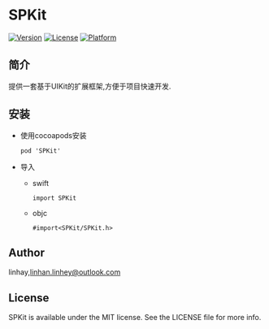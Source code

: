 # SPKit

[![Version](https://img.shields.io/cocoapods/v/SPKit.svg?style=flat)](http://cocoapods.org/pods/SPKit)
[![License](https://img.shields.io/cocoapods/l/SPKit.svg?style=flat)](http://cocoapods.org/pods/SPKit)
[![Platform](https://img.shields.io/cocoapods/p/SPKit.svg?style=flat)](http://cocoapods.org/pods/SPKit)

## 简介

提供一套基于UIKit的扩展框架,方便于项目快速开发.

## 安装

- 使用cocoapods安装

  ```
  pod 'SPKit'
  ```

- 导入

  - swift

    ```
    import SPKit
    ```

  - objc

    ```
    #import<SPKit/SPKit.h>
    ```

## Author

linhay,linhan.linhey@outlook.com

## License

SPKit is available under the MIT license. See the LICENSE file for more info.
